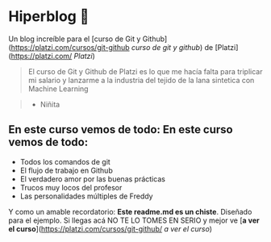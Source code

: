 # Hiperblog 💚
Un blog increíble para el [curso de Git y Github](https://platzi.com/cursos/git-github *curso de git y github*) de [Platzi](https://platzi.com/ *Platzi*)

> El curso de Git y Github de Platzi es lo que me hacía falta para triplicar mi salario y lanzarme a la industria del tejido de la lana sintetica con Machine Learning 

> - Niñita 

## En este curso vemos de todo: En este curso vemos de todo: 

* Todos los comandos de git
* El flujo de trabajo en Github
* El verdadero amor por las buenas prácticas
* Trucos muy locos del profesor
* Las personalidades múltiples de Freddy 

Y como un amable recordatorio: **Este readme.md es un chiste**. Diseñado para el ejemplo. Si llegas acá NO TE LO TOMES EN SERIO y mejor ve [**a ver el curso**](https://platzi.com/cursos/git-github/ *a ver el curso*)

